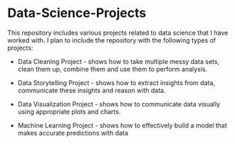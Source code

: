 # Data-Science-Projects

This repository includes various projects related to data science that I have worked with. I plan to include the repository with the following types of projects:

* Data Cleaning Project - shows how to take multiple messy data sets, clean them up, combine them and use them to perform analysis. 

* Data Storytelling Project - shows how to extract insights from data, communicate these insights and reason with data. 

* Data Visualization Project - shows how to communicate data visually using appropriate plots and charts.

* Machine Learning Project - shows how to effectively build a model that makes accurate predictions with data 

